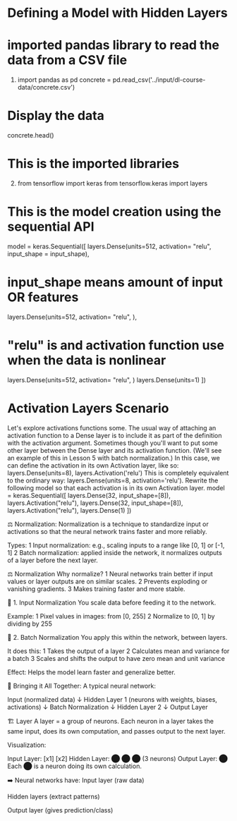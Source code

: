 # Defining a Model with Hidden Layers

# imported pandas library to read the data from a CSV file

1. import pandas as pd
   concrete = pd.read_csv('../input/dl-course-data/concrete.csv')

# Display the data

concrete.head()

# This is the imported libraries

2. from tensorflow import keras
   from tensorflow.keras import layers

# This is the model creation using the sequential API

model = keras.Sequential([
layers.Dense(units=512, activation= "relu", input_shape = input_shape),

# input_shape means amount of input OR features

layers.Dense(units=512, activation= "relu", ),

# "relu" is and activation function use when the data is nonlinear

layers.Dense(units=512, activation= "relu", )
layers.Dense(units=1)
])

# Activation Layers Scenario

Let's explore activations functions some.
The usual way of attaching an activation function to a Dense layer is to include it as part of the definition with the activation argument. Sometimes though you'll want to put some other layer between the Dense layer and its activation function. (We'll see an example of this in Lesson 5 with batch normalization.) In this case, we can define the activation in its own Activation layer, like so:
layers.Dense(units=8),
layers.Activation('relu')
This is completely equivalent to the ordinary way: layers.Dense(units=8, activation='relu').
Rewrite the following model so that each activation is in its own Activation layer.
model = keras.Sequential([
layers.Dense(32, input_shape=[8]),
layers.Activation("relu"),
layers.Dense(32, input_shape=[8]),
layers.Activation("relu"),
layers.Dense(1)
])

⚖️ Normalization:
Normalization is a technique to standardize input or activations so that the neural network trains faster and more reliably.

Types:
1 Input normalization: e.g., scaling inputs to a range like [0, 1] or [-1, 1]
2 Batch normalization: applied inside the network, it normalizes outputs of a layer before the next layer.

⚖️ Normalization
Why normalize?
1 Neural networks train better if input values or layer outputs are on similar scales.
2 Prevents exploding or vanishing gradients.
3 Makes training faster and more stable.

📌 1. Input Normalization
You scale data before feeding it to the network.

Example:
1 Pixel values in images: from [0, 255]
2 Normalize to [0, 1] by dividing by 255

📌 2. Batch Normalization
You apply this within the network, between layers.

It does this:
1 Takes the output of a layer
2 Calculates mean and variance for a batch
3 Scales and shifts the output to have zero mean and unit variance

Effect: Helps the model learn faster and generalize better.

🧠 Bringing it All Together:
A typical neural network:

Input (normalized data)
↓
Hidden Layer 1 (neurons with weights, biases, activations)
↓
Batch Normalization
↓
Hidden Layer 2
↓
Output Layer

🏗️ Layer
A layer = a group of neurons.
Each neuron in a layer takes the same input, does its own computation, and passes output to the next layer.

Visualization:

Input Layer: [x1] [x2]
Hidden Layer: ⬤ ⬤ ⬤ (3 neurons)
Output Layer: ⬤
Each ⬤ is a neuron doing its own calculation.

➡️ Neural networks have:
Input layer (raw data)

Hidden layers (extract patterns)

Output layer (gives prediction/class)
